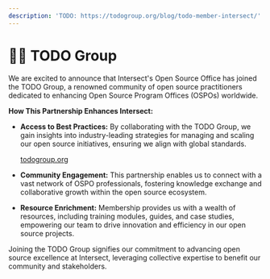 ```yaml
---
description: 'TODO: https://todogroup.org/blog/todo-member-intersect/'
---
```


# 🧑‍🏫 TODO Group

We are excited to announce that Intersect's Open Source Office has joined the TODO Group, a renowned community of open source practitioners dedicated to enhancing Open Source Program Offices (OSPOs) worldwide.

**How This Partnership Enhances Intersect:**

*   **Access to Best Practices:** By collaborating with the TODO Group, we gain insights into industry-leading strategies for managing and scaling our open source initiatives, ensuring we align with global standards.

    [todogroup.org](https://todogroup.org/resources/guides/how-to-create-an-open-source-program-office/?utm_source=chatgpt.com)
* **Community Engagement:** This partnership enables us to connect with a vast network of OSPO professionals, fostering knowledge exchange and collaborative growth within the open source ecosystem.
* **Resource Enrichment:** Membership provides us with a wealth of resources, including training modules, guides, and case studies, empowering our team to drive innovation and efficiency in our open source projects.

Joining the TODO Group signifies our commitment to advancing open source excellence at Intersect, leveraging collective expertise to benefit our community and stakeholders.

